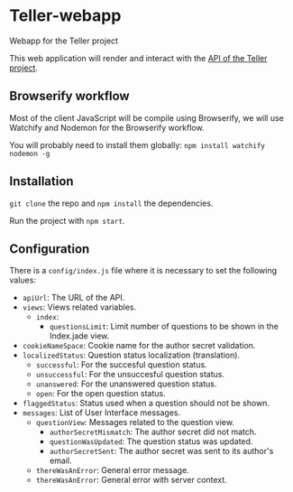 # Teller-webapp

Webapp for the Teller project

This web application will render and interact with the [API of the Teller project](//github.com/hiperderecho/teller-api).

## Browserify workflow

Most of the client JavaScript will be compile using Browserify, we will use Watchify and Nodemon for the Browserify workflow.

You will probably need to install them globally: ```npm install watchify nodemon -g```

## Installation

```git clone``` the repo and ```npm install``` the dependencies.

Run the project with ```npm start```.

## Configuration

There is a ```config/index.js``` file where it is necessary to set the following values:
* ```apiUrl```: The URL of the API.
* ```views```: Views related variables.
   * ```index```:
        * ```questionsLimit```: Limit number of questions to be shown in the Index.jade view.
* ```cookieNameSpace```: Cookie name for the author secret validation.
* ```localizedStatus```: Question status localization (translation).
   * ```successful```: For the succesful question status.
   * ```unsuccessful```: For the unsuccesful question status.
   * ```unanswered```: For the unanswered question status.
   * ```open```: For the open question status.
* ```flaggedStatus```: Status used when a question should not be shown.
* ```messages```: List of User Interface messages.
   * ```questionView```: Messages related to the question view.
        * ```authorSecretMismatch```: The author secret did not match.
        * ```questionWasUpdated```: The question status was updated.
        * ```authorSecretSent```: The author secret was sent to its author's email.
   * ```thereWasAnError```: General error message.
   * ```thereWasAnError```: General error with server context.